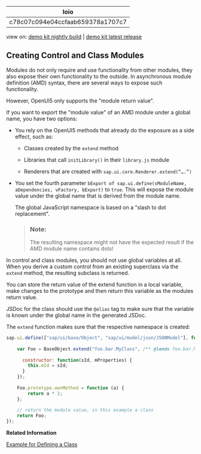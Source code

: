 <!-- loioc78c07c094e04ccfaab659378a1707c7 -->

| loio |
| -----|
| c78c07c094e04ccfaab659378a1707c7 |

<div id="loio">

view on: [demo kit nightly build](https://sdk.openui5.org/nightly/#/topic/c78c07c094e04ccfaab659378a1707c7) | [demo kit latest release](https://sdk.openui5.org/topic/c78c07c094e04ccfaab659378a1707c7)</div>

## Creating Control and Class Modules

Modules do not only require and use functionality from other modules, they also expose their own functionality to the outside. In asynchronous module definition \(AMD\) syntax, there are several ways to expose such functionality.

However, OpenUI5 only supports the "module return value".

If you want to export the "module value" of an AMD module under a global name, you have two options:

-   You rely on the OpenUI5 methods that already do the exposure as a side effect, such as:
    -   Classes created by the `extend` method

    -   Libraries that call `initLibrary()` in their `library.js` module

    -   Renderers that are created with `sap.ui.core.Renderer.extend(“….”)`


-   You set the fourth parameter `bExport of sap.ui.define(sModuleName, aDependencies, vFactory, bExport)` to `true`. This will expose the module value under the global name that is derived from the module name.

    The global JavaScript namespace is based on a "slash to dot replacement".

    > ### Note:  
    > The resulting namespace might not have the expected result if the AMD module name contains dots!


In control and class modules, you should not use global variables at all. When you derive a custom control from an existing superclass via the `extend` method, the resulting subclass is returned.

You can store the return value of the extend function in a local variable, make changes to the prototype and then return this variable as the modules return value.

JSDoc for the class should use the `@alias` tag to make sure that the variable is known under the global name in the generated JSDoc.

The `extend` function makes sure that the respective namespace is created:

```js
sap.ui.define(["sap/ui/base/Object", "sap/ui/model/json/JSONModel"], function (BaseObject, JSONModel) {
  
    var Foo = BaseObject.extend("foo.bar.MyClass", /** @lends foo.bar.MyClass */ {
  
      constructor: function(sId, mProperties) {
        this.mId = sId;
      }
    });
 
    Foo.prototype.ownMethod = function (a) {
        return a * 2;
    };
  
    // return the module value, in this example a class
    return Foo;
});
```

**Related Information**  


[Example for Defining a Class](Example_for_Defining_a_Class_f6fba4c.md "Full example of a class definition, including JSDoc")

